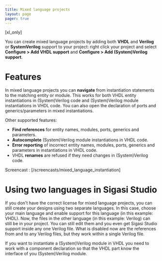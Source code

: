 ```yaml
---
title: Mixed language projects
layout: page 
pager: true
---
```


[xl_only]

You can create mixed language projects by adding both **VHDL** and
**Verilog** or **SystemVerilog** support to your project: right click
your project and select **Configure \> Add VHDL support** and
**Configure \> Add (System)Verilog support**.

# Features

In mixed language projects you can **navigate** from instantiation
statements to the matching entity or module. This works for both VHDL
entity instantiations in (System)Verilog code and (System)Verilog module
instantiations in VHDL code. You can also open the declaration of ports
and generics/parameters in mixed instantiations.

Other supported features:

* **Find references** for entity names, modules, ports, generics and parameters.
* **Autocomplete** (System)Verilog module instantiations in VHDL code.
* **Error reporting** of incorrect entity names, modules, ports, generics and parameters in instantiations in VHDL code.
* VHDL **renames** are refused if they need changes in (System)Verilog code.

Screencast : [/screencasts/mixed_language_instantiation]

# Using two languages in Sigasi Studio

If you don't have the correct license for mixed language projects, you can still create your designs using two separate languages. In this case, choose your main language and enable support for this language (in this example: VHDL). Now, the files in the other language (in this example: Verilog) can still be in your project. You can still edit them and you even get Sigasi Studio support inside any one Verilog file. What is disabled now are the references from and to any Verilog files, but they work within a single Verilog file.

If you want to instantiate a (System)Verilog module in VHDL you need to work with a component declaration so that the VHDL part know the interface of you (System)Verilog module.
